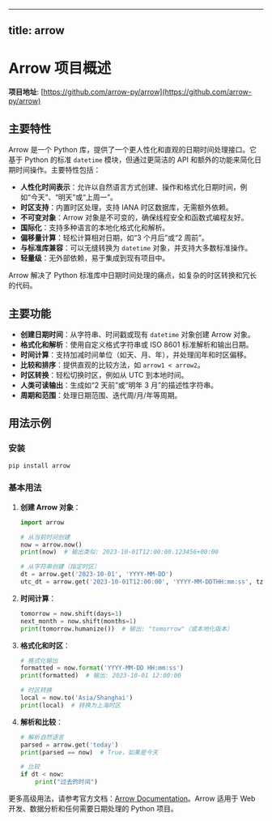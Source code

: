 
---
title: arrow
---

# Arrow 项目概述

**项目地址**: [https://github.com/arrow-py/arrow](https://github.com/arrow-py/arrow)

## 主要特性

Arrow 是一个 Python 库，提供了一个更人性化和直观的日期时间处理接口。它基于 Python 的标准 `datetime` 模块，但通过更简洁的 API 和额外的功能来简化日期时间操作。主要特性包括：

- **人性化时间表示**：允许以自然语言方式创建、操作和格式化日期时间，例如“今天”、“明天”或“上周一”。
- **时区支持**：内置时区处理，支持 IANA 时区数据库，无需额外依赖。
- **不可变对象**：Arrow 对象是不可变的，确保线程安全和函数式编程友好。
- **国际化**：支持多种语言的本地化格式化和解析。
- **偏移量计算**：轻松计算相对日期，如“3 个月后”或“2 周前”。
- **与标准库兼容**：可以无缝转换为 `datetime` 对象，并支持大多数标准操作。
- **轻量级**：无外部依赖，易于集成到现有项目中。

Arrow 解决了 Python 标准库中日期时间处理的痛点，如复杂的时区转换和冗长的代码。

## 主要功能

- **创建日期时间**：从字符串、时间戳或现有 `datetime` 对象创建 Arrow 对象。
- **格式化和解析**：使用自定义格式字符串或 ISO 8601 标准解析和输出日期。
- **时间计算**：支持加减时间单位（如天、月、年），并处理闰年和时区偏移。
- **比较和排序**：提供直观的比较方法，如 `arrow1 < arrow2`。
- **时区转换**：轻松切换时区，例如从 UTC 到本地时间。
- **人类可读输出**：生成如“2 天前”或“明年 3 月”的描述性字符串。
- **周期和范围**：处理日期范围、迭代周/月/年等周期。

## 用法示例

### 安装
```bash
pip install arrow
```

### 基本用法

1. **创建 Arrow 对象**：
   ```python
   import arrow

   # 从当前时间创建
   now = arrow.now()
   print(now)  # 输出类似: 2023-10-01T12:00:00.123456+00:00

   # 从字符串创建（指定时区）
   dt = arrow.get('2023-10-01', 'YYYY-MM-DD')
   utc_dt = arrow.get('2023-10-01T12:00:00', 'YYYY-MM-DDTHH:mm:ss', tzinfo='UTC')
   ```

2. **时间计算**：
   ```python
   tomorrow = now.shift(days=1)
   next_month = now.shift(months=1)
   print(tomorrow.humanize())  # 输出: "tomorrow"（或本地化版本）
   ```

3. **格式化和时区**：
   ```python
   # 格式化输出
   formatted = now.format('YYYY-MM-DD HH:mm:ss')
   print(formatted)  # 输出: 2023-10-01 12:00:00

   # 时区转换
   local = now.to('Asia/Shanghai')
   print(local)  # 转换为上海时区
   ```

4. **解析和比较**：
   ```python
   # 解析自然语言
   parsed = arrow.get('today')
   print(parsed == now)  # True，如果是今天

   # 比较
   if dt < now:
       print("过去的时间")
   ```

更多高级用法，请参考官方文档：[Arrow Documentation](https://arrow.readthedocs.io/en/latest/)。Arrow 适用于 Web 开发、数据分析和任何需要日期处理的 Python 项目。